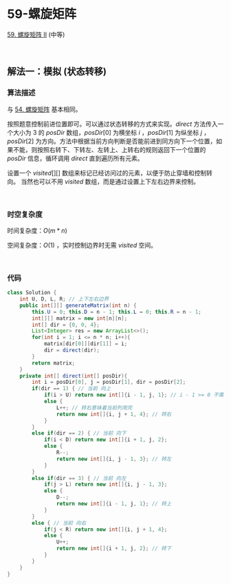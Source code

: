 # 59-螺旋矩阵

[59. 螺旋矩阵 II](https://leetcode.cn/problems/spiral-matrix-ii/) (中等)

<br />

## 解法一：模拟 (状态转移)

### 算法描述

与 [54. 螺旋矩阵](https://leetcode.cn/problems/spiral-matrix/solution/-by-yukiyama-930z/) 基本相同。

按照题意控制前进位置即可。可以通过状态转移的方式来实现。$direct$ 方法传入一个大小为 $3$ 的  $posDir$ 数组，$posDir[0]$ 为横坐标 $i$ ，$posDir[1]$ 为纵坐标 $j$ ， $posDir[2]$ 为方向。方法中根据当前方向判断是否能前进到同方向下一个位置，如果不能，则按照右转下、下转左、左转上、上转右的规则返回下一个位置的 $posDir$ 信息，循环调用 $direct$ 直到遍历所有元素。

设置一个 $visited[][]$ 数组来标记已经访问过的元素，以便于防止穿墙和控制转向。 当然也可以不用 $visited$ 数组，而是通过设置上下左右边界来控制。

<br />

### 时空复杂度

时间复杂度：$O(m*n)$

空间复杂度：$O(1)$ ，实时控制边界时无需 $visited$ 空间。

<br />

### 代码

```java
class Solution {
    int U, D, L, R; // 上下左右边界
    public int[][] generateMatrix(int n) {
        this.U = 0; this.D = n - 1; this.L = 0; this.R = n - 1;
        int[][] matrix = new int[n][n];
        int[] dir = {0, 0, 4};
        List<Integer> res = new ArrayList<>();
        for(int i = 1; i <= n * n; i++){
            matrix[dir[0]][dir[1]] = i;
            dir = direct(dir);
        }
        return matrix;
    }
    private int[] direct(int[] posDir){
        int i = posDir[0], j = posDir[1], dir = posDir[2];
        if(dir == 1) { // 当前 向上
            if(i > U) return new int[]{i - 1, j, 1}; // i - 1 >= 0 不需要
            else {
                L++; // 转右意味着当前列用完
                return new int[]{i, j + 1, 4}; // 转右
            }
        }
        else if(dir == 2) { // 当前 向下
            if(i < D) return new int[]{i + 1, j, 2}; 
            else {
                R--;
                return new int[]{i, j - 1, 3}; // 转左
            }
        }
        else if(dir == 3) { // 当前 向左
            if(j > L) return new int[]{i, j - 1, 3}; 
            else {
                D--;
                return new int[]{i - 1, j, 1}; // 转上
            }
        }
        else { // 当前 向右
            if(j < R) return new int[]{i, j + 1, 4}; 
            else {
                U++;
                return new int[]{i + 1, j, 2}; // 转下
            }
        }
    }
}
```

<br />

